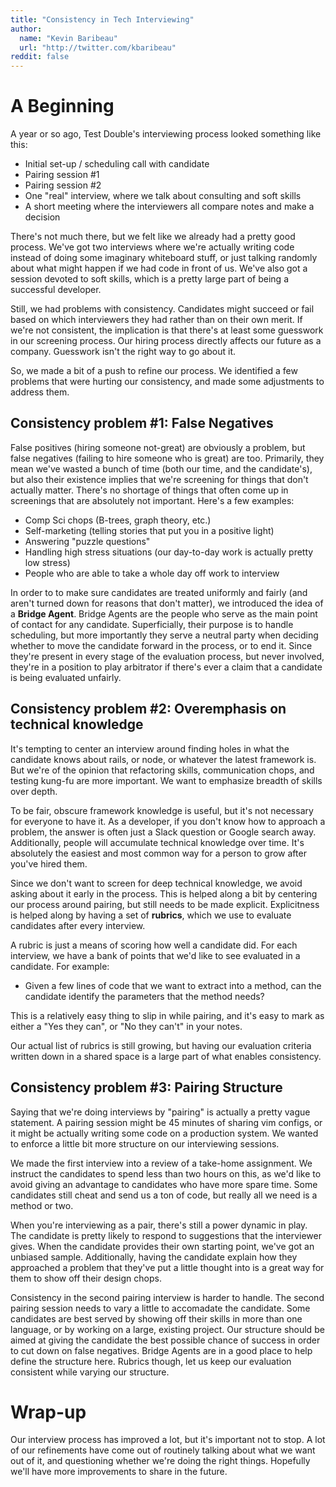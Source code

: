 ```yaml
---
title: "Consistency in Tech Interviewing"
author:
  name: "Kevin Baribeau"
  url: "http://twitter.com/kbaribeau"
reddit: false
---
```


# A Beginning

A year or so ago, Test Double's interviewing process looked something like this:

  * Initial set-up / scheduling call with candidate
  * Pairing session #1
  * Pairing session #2
  * One "real" interview, where we talk about consulting and soft skills
  * A short meeting where the interviewers all compare notes and make a decision

There's not much there, but we felt like we already had a pretty good process.
We've got two interviews where we're actually writing code instead of doing
some imaginary whiteboard stuff, or just talking randomly about what might
happen if we had code in front of us. We've also got a session devoted to soft
skills, which is a pretty large part of being a successful developer.

Still, we had problems with consistency. Candidates might succeed or fail based
on which interviewers they had rather than on their own merit. If we're not
consistent, the implication is that there's at least some guesswork in our
screening process. Our hiring process directly affects our future as a company.
Guesswork isn't the right way to go about it.

So, we made a bit of a push to refine our process. We identified a few
problems that were hurting our consistency, and made some adjustments to
address them.

##  Consistency problem #1: False Negatives

False positives (hiring someone not-great) are obviously a problem, but false
negatives (failing to hire someone who is great) are too. Primarily, they mean
we've wasted a bunch of time (both our time, and the candidate's), but also
their existence implies that we're screening for things that don't actually
matter. There's no shortage of things that often come up in screenings that
are absolutely not important. Here's a few examples:

   * Comp Sci chops (B-trees, graph theory, etc.)
   * Self-marketing (telling stories that put you in a positive light)
   * Answering "puzzle questions"
   * Handling high stress situations (our day-to-day work is actually pretty low stress)
   * People who are able to take a whole day off work to interview

In order to to make sure candidates are treated uniformly and fairly (and
aren't turned down for reasons that don't matter), we introduced the idea of a
**Bridge Agent**. Bridge Agents are the people who serve as the main point of
contact for any candidate. Superficially, their purpose is to handle
scheduling, but more importantly they serve a neutral party when deciding
whether to move the candidate forward in the process, or to end it. Since
they're present in every stage of the evaluation process, but never involved,
they're in a position to play arbitrator if there's ever a claim that a
candidate is being evaluated unfairly.

## Consistency problem #2: Overemphasis on technical knowledge

It's tempting to center an interview around finding holes in what the candidate
knows about rails, or node, or whatever the latest framework is. But we're of
the opinion that refactoring skills, communication chops, and testing kung-fu
are more important. We want to emphasize breadth of skills over depth.

To be fair, obscure framework knowledge is useful, but it's not necessary for
everyone to have it. As a developer, if you don't know how to approach a
problem, the answer is often just a Slack question or Google search away.
Additionally, people will accumulate technical knowledge over time. It's
absolutely the easiest and most common way for a person to grow after you've
hired them.

Since we don't want to screen for deep technical knowledge, we avoid
asking about it early in the process. This is helped along a bit by centering
our process around pairing, but still needs to be made explicit. Explicitness
is helped along by having a set of **rubrics**, which we use to evaluate candidates
after every interview.

A rubric is just a means of scoring how well a candidate did. For each
interview, we have a bank of points that we'd like to see evaluated in a
candidate. For example:

* Given a few lines of code that we want to extract into a method, can the candidate identify the parameters that the method needs?

This is a relatively easy thing to slip in while pairing, and it's easy to mark
as either a "Yes they can", or "No they can't" in your notes.

Our actual list of rubrics is still growing, but having our evaluation criteria written
down in a shared space is a large part of what enables consistency.

## Consistency problem #3: Pairing Structure

Saying that we're doing interviews by "pairing" is actually a pretty vague
statement. A pairing session might be 45 minutes of sharing vim configs, or it
might be actually writing some code on a production system. We wanted to
enforce a little bit more structure on our interviewing sessions.

We made the first interview into a review of a take-home assignment.
We instruct the candidates to spend less than two hours on this, as we'd like
to avoid giving an advantage to candidates who have more spare time. Some
candidates still cheat and send us a ton of code, but really all we need is a
method or two.

When you're interviewing as a pair, there's still a power dynamic in play. The
candidate is pretty likely to respond to suggestions that the interviewer
gives. When the candidate provides their own starting point, we've got an
unbiased sample. Additionally, having the candidate explain how they
approached a problem that they've put a little thought into is a great way for
them to show off their design chops.

Consistency in the second pairing interview is harder to handle. The second
pairing session needs to vary a little to accomadate the candidate. Some
candidates are best served by showing off their skills in more than one
language, or by working on a large, existing project. Our structure should be
aimed at giving the candidate the best possible chance of success in order to
cut down on false negatives. Bridge Agents are in a good place to help define
the structure here. Rubrics though, let us keep our evaluation consistent while
varying our structure.

# Wrap-up

Our interview process has improved a lot, but it's important not to stop. A lot
of our refinements have come out of routinely talking about what we want out of
it, and questioning whether we're doing the right things. Hopefully we'll have more
improvements to share in the future.
